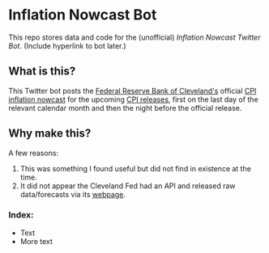 # Inflation Nowcast Bot
This repo stores data and code for the (unofficial) *Inflation Nowcast Twitter Bot*. (Include hyperlink to bot later.)

## What is this?
This Twitter bot posts the [Federal Reserve Bank of Cleveland's](https://www.clevelandfed.org/) official [CPI inflation nowcast](https://www.clevelandfed.org/indicators-and-data/inflation-nowcasting) for the upcoming [CPI releases](https://www.bls.gov/cpi/), first on the last day of the relevant calendar month and then the night before the official release.

## Why make this?
A few reasons:
1. This was something I found useful but did not find in existence at the time.
2. It did not appear the Cleveland Fed had an API and released raw data/forecasts via its [webpage](https://www.clevelandfed.org/indicators-and-data/inflation-nowcasting).

### Index:
* Text
* More text
